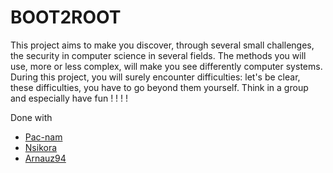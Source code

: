 # BOOT2ROOT

This project aims to make you discover, through several small challenges, the security
in computer science in several fields.
The methods you will use, more or less complex, will make you see differently computer systems.
During this project, you will surely encounter difficulties: let's be clear, these
difficulties, you have to go beyond them yourself. Think in a group and especially
have fun ! ! ! !

Done with 
- [Pac-nam](https://github.com/pac-nam)
- [Nsikora](https://github.com/nsikora)
- [Arnauz94](https://github.com/arnauz94)
